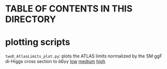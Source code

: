 # TABLE OF CONTENTS IN THIS DIRECTORY

# plotting scripts

`twoD_AtlasLimits_plot.py`: plots the ATLAS limits normalized by the SM ggF di-Higgs cross section to $b\bar{b}\gamma\gamma$
[low](plots/AtlasLimits_lowmass.pdf) [medium](AtlasLimits_mediummass.pdf) [high](AtlasLimits_highmass.pdf)
